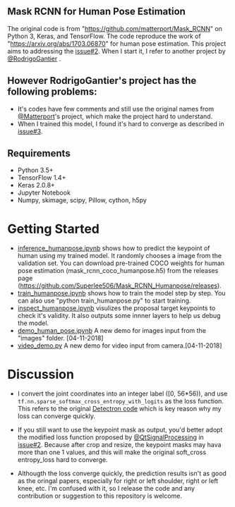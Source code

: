 Mask RCNN for Human Pose Estimation
-----------------------------------


The original code is from "https://github.com/matterport/Mask_RCNN" on Python 3, Keras, and TensorFlow. The code reproduce the work of "https://arxiv.org/abs/1703.06870" for human pose estimation.
This project aims to addressing the [issue#2][1]. 
When I start it, I refer to another project by [@RodrigoGantier][2] .
## However RodrigoGantier's project has the following problems:
*  It's codes have few comments and still use the original names from [@Matterport][3]'s project, which make the project hard to understand. 
*  When I trained this model, I found it's hard to converge as described in [issue#3][4].

## Requirements
* Python 3.5+
* TensorFlow 1.4+
* Keras 2.0.8+
* Jupyter Notebook
* Numpy, skimage, scipy, Pillow, cython, h5py
# Getting Started
* [inference_humanpose.ipynb][5] shows how to predict the keypoint of human using my trained model. It randomly chooses a image from the validation set. You can download pre-trained COCO weights for human pose estimation (mask_rcnn_coco_humanpose.h5) from the releases page (https://github.com/Superlee506/Mask_RCNN_Humanpose/releases).
* [train_humanpose.ipynb][6] shows how to train the model step by step. You can also use "python train_humanpose.py" to  start training.
* [inspect_humanpose.ipynb][7] visulizes the proposal target keypoints to check it's validity. It also outputs some innner layers to help us debug the model.
* [demo_human_pose.ipynb][8] A new demo for images input from the "images" folder. [04-11-2018]
* [video_demo.py][9] A new demo for video input from camera.[04-11-2018]

# Discussion
* I convert the joint coordinates into an integer label ([0, 56*56)), and use  `tf.nn.sparse_softmax_cross_entropy_with_logits` as the loss function. This refers to the original [Detectron code][10] which is key reason why my loss can converge quickly.
* If you still want to use the keypoint mask as output, you'd better adopt the modified loss function proposed by [@QtSignalProcessing][11] in [issue#2][12]. Because after crop and resize, the keypoint masks may hava more than one 1 values, and this will make the original soft_cross entropy_loss hard to converge.
* Althougth the loss converge quickly, the prediction results isn't as good as the oringal papers, especially for right or left shoulder, right or left knee, etc. I'm confused with it, so I release the code and any contribution or suggestion to this repository is welcome.


  [1]: https://github.com/matterport/Mask_RCNN/issues/2
  [2]: https://github.com/RodrigoGantier/Mask_R_CNN_Keypoints
  [3]: https://github.com/matterport/Mask_RCNN
  [4]: https://github.com/RodrigoGantier/Mask_R_CNN_Keypoints/issues/3
  [5]: https://github.com/Superlee506/Mask_RCNN/blob/master/inference_humanpose.ipynb
  [6]: https://github.com/Superlee506/Mask_RCNN/blob/master/train_human_pose.ipynb
  [7]: https://github.com/Superlee506/Mask_RCNN/blob/master/inspect_humanpose.ipynb
  [8]: https://github.com/Superlee506/Mask_RCNN_Humanpose/blob/master/demo_human_pose.ipynb
  [9]: https://github.com/Superlee506/Mask_RCNN_Humanpose/blob/master/video_demo.py
  [10]: https://github.com/facebookresearch/Detectron/blob/master/lib/utils/keypoints.py
  [11]: https://github.com/QtSignalProcessing
  [12]: https://github.com/matterport/Mask_RCNN/issues/2
